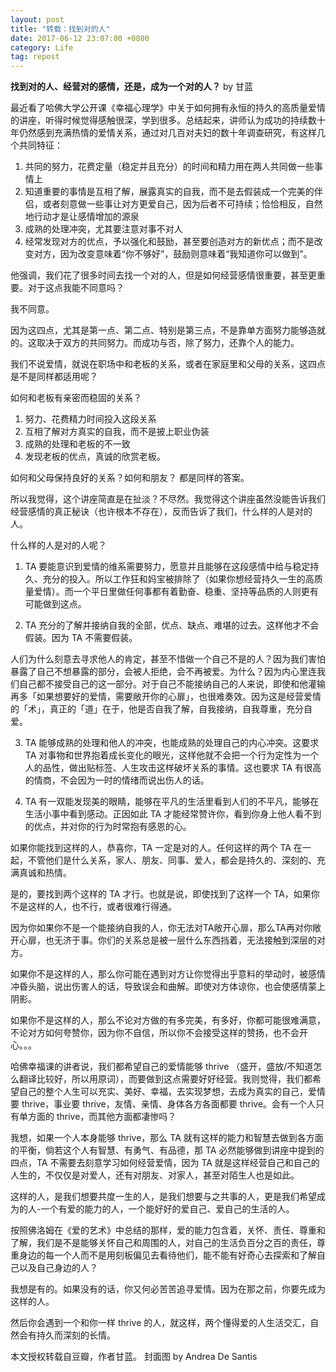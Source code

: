 ```yaml
---
layout: post
title: "转载：找到对的人"
date: 2017-06-12 23:07:00 +0800
category: Life
tag: repost
---
```


**找到对的人、经营对的感情，还是，成为一个对的人？**
by 甘蓝

最近看了哈佛大学公开课《幸福心理学》中关于如何拥有永恒的持久的高质量爱情的讲座，听得时候觉得感触很深，学到很多。总结起来，讲师认为成功的持续数十年仍然感到充满热情的爱情关系，通过对几百对夫妇的数十年调查研究，有这样几个共同特征：

1. 共同的努力，花费定量（稳定并且充分）的时间和精力用在两人共同做一些事情上
2. 知道重要的事情是互相了解，展露真实的自我，而不是去假装成一个完美的伴侣，或者刻意做一些事让对方更爱自己，因为后者不可持续；恰恰相反，自然地行动才是让感情增加的源泉
3. 成熟的处理冲突，尤其要注意对事不对人
4. 经常发现对方的优点，予以强化和鼓励，甚至要创造对方的新优点；而不是改变对方，因为改变意味着“你不够好”，鼓励则意味着“我知道你可以做到”。

他强调，我们花了很多时间去找一个对的人，但是如何经营感情很重要，甚至更重要。对于这点我能不同意吗？

我不同意。

因为这四点，尤其是第一点、第二点、特别是第三点，不是靠单方面努力能够造就的。这取决于双方的共同努力。而成功与否，除了努力，还靠个人的能力。

我们不说爱情，就说在职场中和老板的关系，或者在家庭里和父母的关系，这四点是不是同样都适用呢？

如何和老板有亲密而稳固的关系？

1. 努力、花费精力时间投入这段关系 
2. 互相了解对方真实的自我，而不是披上职业伪装
3. 成熟的处理和老板的不一致 
4. 发现老板的优点，真诚的欣赏老板。

如何和父母保持良好的关系？如何和朋友？
都是同样的答案。

所以我觉得，这个讲座简直是在扯淡？不尽然。我觉得这个讲座虽然没能告诉我们经营感情的真正秘诀（也许根本不存在），反而告诉了我们，什么样的人是对的人。

什么样的人是对的人呢？

1. TA 要能意识到爱情的维系需要努力，愿意并且能够在这段感情中给与稳定持久、充分的投入。所以工作狂和妈宝被排除了（如果你想经营持久一生的高质量爱情）。而一个平日里做任何事都有着勤奋、稳重、坚持等品质的人则更有可能做到这点。

2. TA 充分的了解并接纳自我的全部，优点、缺点、难堪的过去。这样他才不会假装。因为 TA 不需要假装。

人们为什么刻意去寻求他人的肯定，甚至不惜做一个自己不是的人？因为我们害怕暴露了自己不想暴露的部分，会被人拒绝，会不再被爱。为什么？因为内心里连我们自己都不接受自己的这一部分。对于自己不能接纳自己的人来说，即使和他灌输再多「如果想要好的爱情，需要敞开你的心扉」，也很难奏效。因为这是经营爱情的「术」，真正的「道」在于，他是否自我了解，自我接纳，自我尊重，充分自爱。

3. TA 能够成熟的处理和他人的冲突，也能成熟的处理自己的内心冲突。这要求 TA 对事物和世界抱着成长变化的眼光，这样他就不会把一个行为定性为一个人的品性，做出贴标签、人生攻击这样破坏关系的事情。这也要求 TA 有很高的情商，不会因为一时的情绪而说出伤人的话。

4. TA 有一双能发现美的眼睛，能够在平凡的生活里看到人们的不平凡，能够在生活小事中看到感动。正因如此 TA 才能经常赞许你，看到你身上他人看不到的优点，并对你的行为时常抱有感恩的心。

如果你能找到这样的人，恭喜你，TA 一定是对的人。任何这样的两个 TA 在一起，不管他们是什么关系，家人、朋友、同事、爱人，都会是持久的、深刻的、充满真诚和热情。

是的，要找到两个这样的 TA 才行。也就是说，即使找到了这样一个 TA，如果你不是这样的人，也不行，或者很难行得通。

因为你如果你不是一个能接纳自我的人，你无法对TA敞开心扉，那么TA再对你敞开心扉，也无济于事。你们的关系总是被一层什么东西挡着，无法接触到深层的对方。

如果你不是这样的人，那么你可能在遇到对方让你觉得出乎意料的举动时，被感情冲昏头脑，说出伤害人的话，导致误会和曲解。即使对方体谅你，也会使感情蒙上阴影。

如果你不是这样的人，那么不论对方做的有多完美，有多好，你都可能很难满意，不论对方如何夸赞你，因为你不自信，所以你不会接受这样的赞扬，也不会开心。。。

哈佛幸福课的讲者说，我们都希望自己的爱情能够 thrive （盛开，盛放/不知道怎么翻译比较好，所以用原词），而要做到这点需要好好经营。我则觉得，我们都希望自己的整个人生可以充实、美好、幸福，去实现梦想，去成为真实的自己，爱情要 thrive，事业要 thrive，友情、亲情、身体各方各面都要 thrive。会有一个人只有单方面的 thrive，而其他方面都凄惨吗？

我想，如果一个人本身能够 thrive，那么 TA 就有这样的能力和智慧去做到各方面的平衡，倘若这个人有智慧、有勇气、有品德，那 TA 必然能够做到讲座中提到的四点，TA 不需要去刻意学习如何经营爱情，因为 TA 就是这样经营自己和自己的人生的，不仅仅是对爱人，还有对朋友、对家人，甚至对陌生人也是如此。

这样的人，是我们想要共度一生的人，是我们想要与之共事的人，更是我们希望成为的人-一个有爱的能力的人，一个能好好的爱自己、爱自己的生活的人。

按照佛洛姆在《爱的艺术》中总结的那样，爱的能力包含着，关怀、责任、尊重和了解，我们是不是能够关怀自己和周围的人，对自己的生活负百分之百的责任，尊重身边的每一个人而不是用刻板偏见去看待他们，能不能有好奇心去探索和了解自己以及自己身边的人？

我想是有的。如果没有的话，你又何必苦苦追寻爱情。因为在那之前，你要先成为这样的人。

然后你会遇到一个和你一样 thrive 的人，就这样，两个懂得爱的人生活交汇，自然会有持久而深刻的长情。

本文授权转载自豆瓣，作者甘蓝。
封面图 by Andrea De Santis